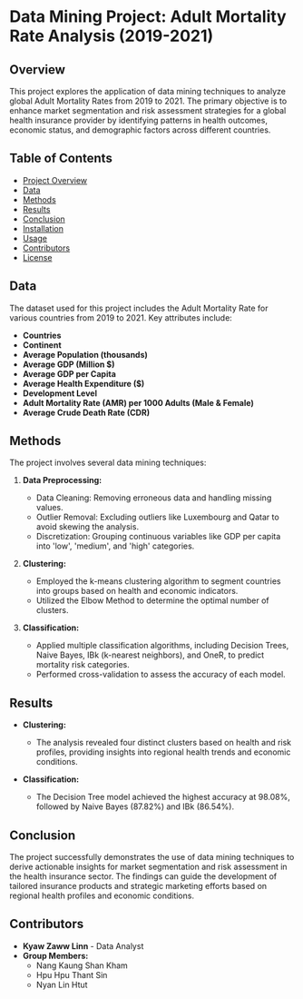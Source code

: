 
# Data Mining Project: Adult Mortality Rate Analysis (2019-2021)

## Overview

This project explores the application of data mining techniques to analyze global Adult Mortality Rates from 2019 to 2021. The primary objective is to enhance market segmentation and risk assessment strategies for a global health insurance provider by identifying patterns in health outcomes, economic status, and demographic factors across different countries.

## Table of Contents
- [Project Overview](#overview)
- [Data](#data)
- [Methods](#methods)
- [Results](#results)
- [Conclusion](#conclusion)
- [Installation](#installation)
- [Usage](#usage)
- [Contributors](#contributors)
- [License](#license)

## Data

The dataset used for this project includes the Adult Mortality Rate for various countries from 2019 to 2021. Key attributes include:
- **Countries**
- **Continent**
- **Average Population (thousands)**
- **Average GDP (Million $)**
- **Average GDP per Capita**
- **Average Health Expenditure ($)**
- **Development Level**
- **Adult Mortality Rate (AMR) per 1000 Adults (Male & Female)**
- **Average Crude Death Rate (CDR)**

## Methods

The project involves several data mining techniques:

1. **Data Preprocessing:**
   - Data Cleaning: Removing erroneous data and handling missing values.
   - Outlier Removal: Excluding outliers like Luxembourg and Qatar to avoid skewing the analysis.
   - Discretization: Grouping continuous variables like GDP per capita into 'low', 'medium', and 'high' categories.

2. **Clustering:**
   - Employed the k-means clustering algorithm to segment countries into groups based on health and economic indicators.
   - Utilized the Elbow Method to determine the optimal number of clusters.

3. **Classification:**
   - Applied multiple classification algorithms, including Decision Trees, Naive Bayes, IBk (k-nearest neighbors), and OneR, to predict mortality risk categories.
   - Performed cross-validation to assess the accuracy of each model.

## Results

- **Clustering:**
  - The analysis revealed four distinct clusters based on health and risk profiles, providing insights into regional health trends and economic conditions.
  
- **Classification:**
  - The Decision Tree model achieved the highest accuracy at 98.08%, followed by Naive Bayes (87.82%) and IBk (86.54%).

## Conclusion

The project successfully demonstrates the use of data mining techniques to derive actionable insights for market segmentation and risk assessment in the health insurance sector. The findings can guide the development of tailored insurance products and strategic marketing efforts based on regional health profiles and economic conditions.


## Contributors

- **Kyaw Zaww Linn** - Data Analyst
- **Group Members:**  
  - Nang Kaung Shan Kham  
  - Hpu Hpu Thant Sin  
  - Nyan Lin Htut  
